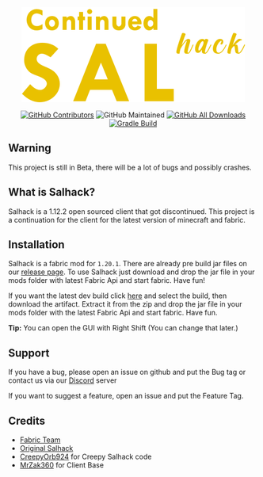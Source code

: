 <div align="center">

![icon.png](src%2Fmain%2Fresources%2Fassets%2Fmodid%2Ficon.png)

</div>
<div align="center">

[![GitHub Contributors](https://img.shields.io/github/contributors/CrytoPal/Continued-Salhack.svg)](https://github.com/CrytoPal/Continued-Salhack/graphs/contributors/)
![GitHub Maintained](https://img.shields.io/badge/Maintained-yes-green.svg)
[![GitHub All Downloads](https://img.shields.io/github/downloads/CrytoPal/Continued-Salhack/total.svg)](https://github.com/CrytoPal/Continued-Salhack/releases/)
[![Gradle Build](https://github.com/CrytoPal/Continued-Salhack/actions/workflows/gradle.yml/badge.svg)](https://github.com/CrytoPal/Continued-Salhack/actions)

</div>

## Warning

This project is still in Beta, there will be a lot of bugs and possibly crashes.

## What is Salhack?
Salhack is a 1.12.2 open sourced client that got discontinued. This project is a continuation for the client for the latest version of minecraft and fabric.

## Installation

Salhack is a fabric mod for `1.20.1`. There are already pre build jar files on our [release page](https://github.com/CrytoPal/Continued-Salhack/releases). To use Salhack just download and drop the jar file in your mods folder with latest Fabric Api and start fabric. Have fun!

If you want the latest dev build click [here](https://github.com/CrytoPal/Continued-Salhack/actions) and select the build, then download the artifact. Extract it from the zip and drop the jar file in your mods folder with the latest Fabric Api and start fabric. Have fun.

**Tip:** You can open the GUI with Right Shift (You can change that later.)

## Support

If you have a bug, please open an issue on github and put the Bug tag or contact us via our [Discord](https://discord.gg/ASsgCW8Wng) server

If you want to suggest a feature, open an issue and put the Feature Tag.

## Credits
- [Fabric Team](https://fabricmc.net/)
- [Original Salhack]("https://github.com/ionar2/spidermod")
- [CreepyOrb924]("https://github.com/CreepyOrb924/creepy-salhack") for Creepy Salhack code
- [MrZak360]("https://github.com/MrZak360/salhack-1.20-client-base") for Client Base
